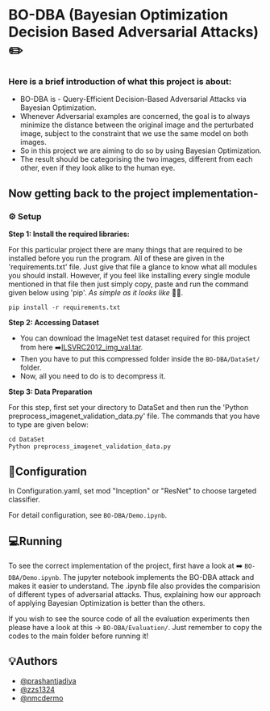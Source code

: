 # BO-DBA (Bayesian Optimization Decision Based Adversarial Attacks) ✏️

### Here is a brief introduction of what this project is about:
* BO-DBA is - Query-Efficient Decision-Based Adversarial Attacks via Bayesian Optimization. 
* Whenever Adversarial examples are concerned, the goal is to always minimize the distance between the original image and the perturbated image, subject to the constraint that we use the same model on both images.
* So in this project we are aiming to do so by using Bayesian Optimization.
* The result should be categorising the two images, different from each other, even if they look alike to the human eye.


## Now getting back to the project implementation-

### ⚙️ Setup

**Step 1: Install the required libraries:**

For this particular project there are many things that are required to be installed before you run the program. All of these are given in the 'requirements.txt' file. Just give that file a glance to know what all modules you should install. However, if you feel like installing every single module mentioned in that file then just simply copy, paste and run the command given below using 'pip'. *As simple as it looks like* 💁‍♂️.
```
pip install -r requirements.txt 
```
**Step 2: Accessing Dataset**

* You can download the ImageNet test dataset required for this project from here ➡️[ILSVRC2012_img_val.tar](https://academictorrents.com/details/5d6d0df7ed81efd49ca99ea4737e0ae5e3a5f2e5). 
* Then you have to put this compressed folder inside the `BO-DBA/DataSet/` folder.
* Now, all you need to do is to decompress it.

**Step 3: Data Preparation**

For this step, first set your directory to DataSet and then run the 'Python preprocess_imagenet_validation_data.py' file. The commands that you have to type are given below:
```
cd DataSet
Python preprocess_imagenet_validation_data.py
```
## 📄Configuration
In Configuration.yaml, set mod "Inception" or "ResNet" to choose targeted classifier.

For detail configuration, see `BO-DBA/Demo.ipynb`.

## 💻Running
To see the correct implementation of the project, first have a look at ➡️  `BO-DBA/Demo.ipynb`. The jupyter notebook implements the BO-DBA attack and makes it easier to understand. The .ipynb file also provides the comparision of different types of adversarial attacks. Thus, explaining how our approach of applying Bayesian Optimization is better than the others. 

If you wish to see the source code of all the evaluation experiments then please have a look at this -> `BO-DBA/Evaluation/`. Just remember to copy the codes to the main folder before running it!
## 💡Authors

- [@prashantjadiya](https://github.com/prashantjadiya)
- [@zzs1324](https://github.com/zzs1324)
- [@nmcdermo](https://github.com/nmcdermo)

